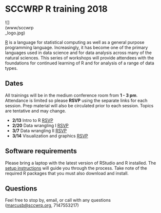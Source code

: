 # SCCWRP R training 2018

<div style="width:100px">
![](www/sccwrp_logo.jpg)
</div>
<p></p>

[R](https://www.r-project.org/) is a language for statistical computing as well as a general purpose programming language. Increasingly, it has become one of the primary languages used in data science and for data analysis across many of the natural sciences. This series of workshops will provide attendees with the foundations for continued learning of R and for analysis of a range of data types. 

## Dates

All trainings will be in the medium conference room from **1 - 3 pm**.  Attendance is limited so please **RSVP** using the separate links for each session.  Prep material will also be circulated prior to each session.  Topics are tentative and may change.  

* **2/13** Intro to R [RSVP](https://goo.gl/forms/CUhmhcsrle7a8Buf1)
* **2/20** Data wrangling I [RSVP](https://goo.gl/forms/cyxbrMUZfYOB3Z9C3)
* **3/7** Data wrangling II [RSVP](https://goo.gl/forms/7qgFwmGo4QBz4R7v1)
* **3/14** Visualization and graphics [RSVP](https://goo.gl/forms/6pQbkGCPt3gLfeCH3)

## Software requirements

Please bring a laptop with the latest version of RStudio and R installed.  The [setup instructions](https://SCCWRP.github.io/R_training_2018/lessons/setup.html) will guide you through the process.  Take note of the required R packages that you must also download and install.

## Questions

Feel free to stop by, email, or call with any questions ([marcusb@sccwrp.org](mailto:marcusb@sccwrp.org), 7147553217)
